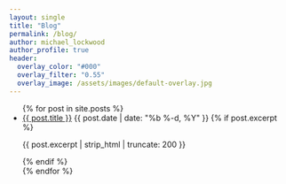 ```yaml
---
layout: single
title: "Blog"
permalink: /blog/
author: michael_lockwood
author_profile: true
header:
  overlay_color: "#000"
  overlay_filter: "0.55"
  overlay_image: /assets/images/default-overlay.jpg
---
```


<ul class="post-list">
{% for post in site.posts %}
  <li>
    <a href="{{ post.url | relative_url }}">{{ post.title }}</a>
    <span class="page__meta">{{ post.date | date: "%b %-d, %Y" }}</span>
    {% if post.excerpt %}<p>{{ post.excerpt | strip_html | truncate: 200 }}</p>{% endif %}
  </li>
{% endfor %}
</ul>
